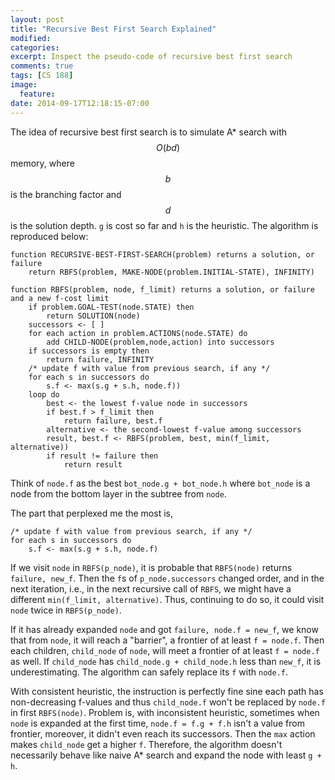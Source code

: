 ```yaml
---
layout: post
title: "Recursive Best First Search Explained"
modified:
categories:
excerpt: Inspect the pseudo-code of recursive best first search
comments: true
tags: [CS 188]
image:
  feature:
date: 2014-09-17T12:18:15-07:00
---
```


The idea of recursive best first search is to simulate A* search with $$O(bd)$$ memory, where $$b$$ is the branching factor and $$d$$ is the solution depth. `g` is cost so far and `h` is the heuristic. The algorithm is reproduced below:

    function RECURSIVE-BEST-FIRST-SEARCH(problem) returns a solution, or failure
        return RBFS(problem, MAKE-NODE(problem.INITIAL-STATE), INFINITY)

    function RBFS(problem, node, f_limit) returns a solution, or failure and a new f-cost limit
        if problem.GOAL-TEST(node.STATE) then
            return SOLUTION(node)
        successors <- [ ]
        for each action in problem.ACTIONS(node.STATE) do
            add CHILD-NODE(problem,node,action) into successors
        if successors is empty then
            return failure, INFINITY
        /* update f with value from previous search, if any */
        for each s in successors do
            s.f <- max(s.g + s.h, node.f))
        loop do
            best <- the lowest f-value node in successors
            if best.f > f_limit then
                return failure, best.f
            alternative <- the second-lowest f-value among successors
            result, best.f <- RBFS(problem, best, min(f_limit, alternative))
            if result != failure then
                return result

Think of `node.f` as the best `bot_node.g + bot_node.h` where `bot_node` is a node from the bottom layer in the subtree from `node`.

The part that perplexed me the most is,

    /* update f with value from previous search, if any */
    for each s in successors do
        s.f <- max(s.g + s.h, node.f)

If we visit `node` in `RBFS(p_node)`, it is probable that `RBFS(node)` returns `failure, new_f`. Then the `f`s of `p_node.successors` changed order, and in the next iteration, i.e., in the next recursive call of `RBFS`, we might have a different `min(f_limit, alternative)`. Thus, continuing to do so, it could visit `node` twice in `RBFS(p_node)`.

If it has already expanded `node` and got `failure, node.f = new_f`, we know that from `node`, it will reach a "barrier", a frontier of at least `f = node.f`. Then each children, `child_node` of `node`, will meet a frontier of at least `f = node.f` as well. If `child_node` has `child_node.g + child_node.h` less than `new_f`, it is underestimating. The algorithm can safely replace its `f` with `node.f`.

With consistent heuristic, the instruction is perfectly fine sine each path has non-decreasing f-values and thus `child_node.f` won't be replaced by `node.f` in first `RBFS(node)`. Problem is, with inconsistent heuristic, sometimes when `node` is expanded at the first time, `node.f = f.g + f.h` isn't a value from frontier, moreover, it didn't even reach its successors. Then the `max` action makes `child_node` get a higher `f`. Therefore, the algorithm doesn't necessarily behave like naive A* search and expand the node with least `g + h`.
